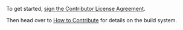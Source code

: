 To get started, [sign the Contributor License Agreement](https://cla-assistant.io/ben-manes/caffeine).

Then head over to [How to Contribute](https://github.com/ben-manes/caffeine/wiki/Contribute)
for details on the build system.

